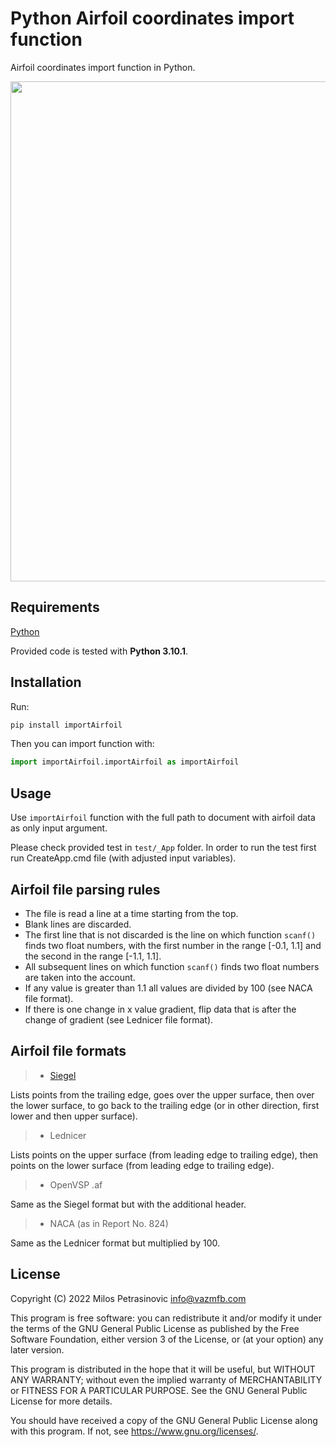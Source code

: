 # Python Airfoil coordinates import function

Airfoil coordinates import function in Python.

<p align="center">
  <img src="https://vazmfb.com/web/img/github/importAirfoil_PY.png" width="800">
</p>


## Requirements
[Python](https://www.python.org/)<br>

Provided code is tested with **Python 3.10.1**.

## Installation
Run:

```python
pip install importAirfoil
```

Then you can import function with:

```python
import importAirfoil.importAirfoil as importAirfoil 
```

## Usage

Use `importAirfoil` function with the full path to document with airfoil data as only input argument. 

Please check provided test in `test/_App` folder. In order to run the test first run CreateApp.cmd file (with adjusted input variables).

## Airfoil file parsing rules

- The file is read a line at a time starting from the top. 
- Blank lines are discarded.
- The first line that is not discarded is the line on which function `scanf()` finds two float numbers, with the first number in the range [-0.1, 1.1] and the second in the range [-1.1, 1.1].
- All subsequent lines on which function `scanf()` finds two float numbers are taken into the account.
- If any value is greater than 1.1 all values are divided by 100 (see NACA file format).
- If there is one change in x value gradient, flip data that is after the change of gradient (see Lednicer file format).

## Airfoil file formats

> - [Siegel](https://m-selig.ae.illinois.edu/ads.html)

Lists points from the trailing edge, goes over the upper surface, then over the lower surface, to go back to the trailing edge (or in other direction, first lower and then upper surface).

> - Lednicer 

Lists points on the upper surface (from leading edge to trailing edge), then points on the lower surface (from leading edge to trailing edge).

> - OpenVSP .af 

Same as the Siegel format but with the additional header.

> - NACA (as in Report No. 824)

Same as the Lednicer format but multiplied by 100.

## License
Copyright (C) 2022 Milos Petrasinovic <info@vazmfb.com>
 
This program is free software: you can redistribute it and/or modify
it under the terms of the GNU General Public License as 
published by the Free Software Foundation, either version 3 of the 
License, or (at your option) any later version.
  
This program is distributed in the hope that it will be useful,
but WITHOUT ANY WARRANTY; without even the implied warranty of
MERCHANTABILITY or FITNESS FOR A PARTICULAR PURPOSE.  See the
GNU General Public License for more details.
  
You should have received a copy of the GNU General Public License
along with this program.  If not, see <https://www.gnu.org/licenses/>.
